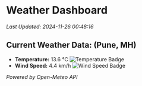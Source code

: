 
# Weather Dashboard

_Last Updated: 2024-11-26 00:48:16_

## Current Weather Data: (Pune, MH)
- **Temperature:** 13.6 °C ![Temperature Badge](https://img.shields.io/badge/Temperature-Low%20Temp-blue)
- **Wind Speed:** 4.4 km/h ![Wind Speed Badge](https://img.shields.io/badge/Wind%20Speed-Low%20Wind-blue)

*Powered by Open-Meteo API*
